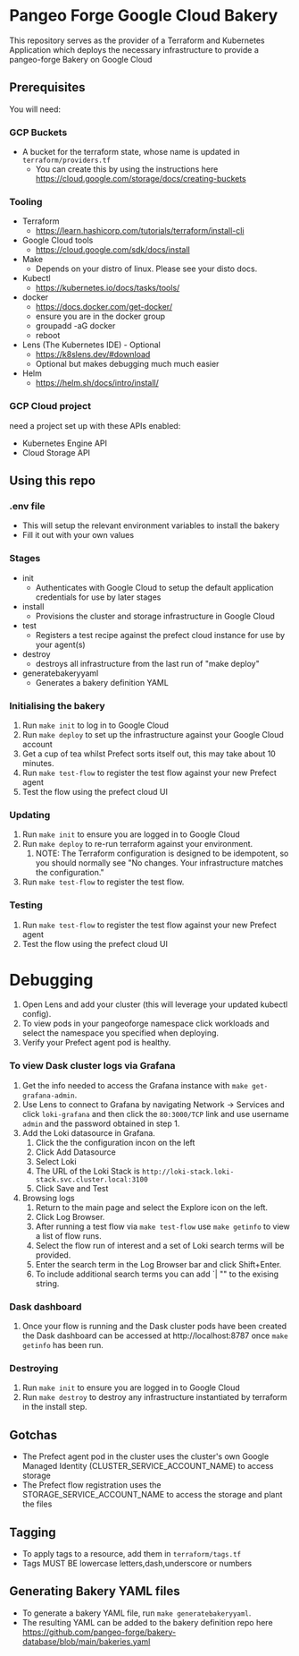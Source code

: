 # Pangeo Forge Google Cloud Bakery

This repository serves as the provider of a Terraform and Kubernetes Application which deploys the necessary infrastructure to provide a pangeo-forge Bakery on Google Cloud

## Prerequisites
You will need:
### GCP Buckets
- A bucket for the terraform state, whose name is updated in `terraform/providers.tf`
  - You can create this by using the instructions here https://cloud.google.com/storage/docs/creating-buckets
### Tooling
- Terraform
  - https://learn.hashicorp.com/tutorials/terraform/install-cli
- Google Cloud tools
  - https://cloud.google.com/sdk/docs/install
- Make
  - Depends on your distro of linux. Please see your disto docs.
- Kubectl
  - https://kubernetes.io/docs/tasks/tools/
- docker
  - https://docs.docker.com/get-docker/
  - ensure you are in the docker group
  - groupadd -aG docker
  - reboot
- Lens (The Kubernetes IDE) - Optional
  - https://k8slens.dev/#download
  - Optional but makes debugging much much easier
- Helm
  - https://helm.sh/docs/intro/install/
### GCP Cloud project
  need a project set up with these APIs enabled:
- Kubernetes Engine API
- Cloud Storage API

## Using this repo
### .env file
- This will setup the relevant environment variables to install the bakery
- Fill it out with your own values
### Stages
- init
  - Authenticates with Google Cloud to setup the default application credentials for use by later stages
- install
  - Provisions the cluster and storage infrastructure in Google Cloud
- test
  - Registers a test recipe against the prefect cloud instance for use by your agent(s)
- destroy
  - destroys all infrastructure from the last run of "make deploy"
- generatebakeryyaml
  - Generates a bakery definition YAML

### Initialising the bakery
1. Run `make init` to log in to Google Cloud
2. Run `make deploy` to set up the infrastructure against your Google Cloud account
3. Get a cup of tea whilst Prefect sorts itself out, this may take about 10 minutes.
4. Run `make test-flow` to register the test flow against your new Prefect agent
5. Test the flow using the prefect cloud UI

### Updating
1. Run `make init` to ensure you are logged in to Google Cloud
2. Run `make deploy` to re-run terraform against your environment.
   1. NOTE: The Terraform configuration is designed to be idempotent, so you should normally see "No changes. Your infrastructure matches the configuration."
3. Run `make test-flow` to register the test flow.

### Testing
1. Run `make test-flow` to register the test flow against your new Prefect agent
2. Test the flow using the prefect cloud UI

# Debugging
1. Open Lens and add your cluster (this will leverage your updated kubectl config).
2. To view pods in your pangeoforge namespace click workloads and select the namespace you specified when deploying.
3. Verify your Prefect agent pod is healthy.

### To view Dask cluster logs via Grafana
1. Get the info needed to access the Grafana instance with `make get-grafana-admin`.
2. Use Lens to connect to Grafana by navigating Network -> Services and click `loki-grafana` and then click the `80:3000/TCP` link and use username `admin` and the password obtained in step 1.
3. Add the Loki datasource in Grafana.
    1. Click the the configuration incon on the left
    2. Click Add Datasource
    3. Select Loki
    4. The URL of the Loki Stack is `http://loki-stack.loki-stack.svc.cluster.local:3100`
    5. Click Save and Test
4. Browsing logs
    1. Return to the main page and select the Explore icon on the left.
    2. Click Log Browser.
    3. After running a test flow via `make test-flow` use `make getinfo` to view a list of flow runs.
    4. Select the flow run of interest and a set of Loki search terms will be provided.
    5. Enter the search term in the Log Browser bar and click Shift+Enter.
    6. To include additional search terms you can add `| "<your search term>" to the exising string.

### Dask dashboard
1. Once your flow is running and the Dask cluster pods have been created the Dask dashboard can be accessed at http://localhost:8787 once `make getinfo` has been run.

### Destroying
1. Run `make init` to ensure you are logged in to Google Cloud
2. Run `make destroy` to destroy any infrastructure instantiated by terraform in the install step.

## Gotchas
- The Prefect agent pod in the cluster uses the cluster's own Google Managed Identity (CLUSTER_SERVICE_ACCOUNT_NAME) to access storage
- The Prefect flow registration uses the STORAGE_SERVICE_ACCOUNT_NAME to access the storage and plant the files

## Tagging
- To apply tags to a resource, add them in `terraform/tags.tf`
- Tags MUST BE lowercase letters,dash,underscore or numbers

## Generating Bakery YAML files
- To generate a bakery YAML file, run `make generatebakeryyaml`.
- The resulting YAML can be added to the bakery definition repo here https://github.com/pangeo-forge/bakery-database/blob/main/bakeries.yaml